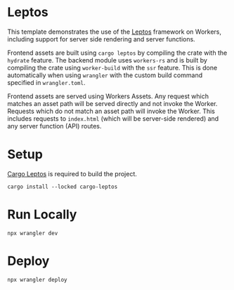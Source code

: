 # Leptos

This template demonstrates the use of the [Leptos](https://leptos.dev/)
framework on Workers, including support for server side rendering and
server functions.

Frontend assets are built using `cargo leptos` by compiling the crate
with the `hydrate` feature. The backend module uses `workers-rs` and
is built by compiling the crate using `worker-build` with the `ssr`
feature. This is done automatically when using `wrangler` with
the custom build command specified in `wrangler.toml`.

Frontend assets are served using Workers Assets. Any request which
matches an asset path will be served directly and not invoke the
Worker. Requests which do not match an asset path will invoke the
Worker. This includes requests to `index.html` (which will be
server-side rendered) and any server function (API) routes.

# Setup

[Cargo Leptos](https://github.com/leptos-rs/cargo-leptos) is required
to build the project.

```
cargo install --locked cargo-leptos
```

# Run Locally

```
npx wrangler dev
```

# Deploy

```
npx wrangler deploy
```
